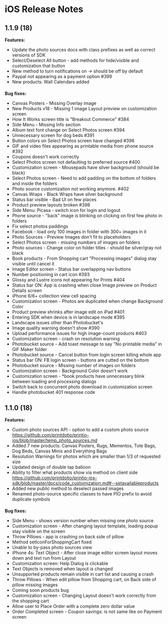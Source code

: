 iOS Release Notes
==================================

**1.1.9 (18)**
---
**Features:**
* Update the photo sources docs with class prefixes as well as correct versions of SDK
* Select/Deselect All button - add methods for hide/visible and customization that button
* New method to turn notifications on -> should be off by default
* Paypal not appearing as a payment option #399
* New products: Wall Calendars added

####

**Bug fixes:** 
* Canvas Posters - Missing Overlay image
* New Products v18 - Missing 1 image  Layout preview on customization screen
* How It Works screen title is "Breakout Commerce" #384
* Side Menu - Missing Info section
* Album text font change on Select Photos screen #394
* Unnecessary screen for dog beds #391
* Button colors on Select Photos screen have changed #396
* GIF and video files appearing as printable media from phone source #392
* Coupons doesn't work correctly
* Select Photos screen not defaulting to preferred source #400
* Customization screen - Mousepads have silver background (should be black)
* Select Photos screen - Need to add padding on the bottom of folders and inside the folders
* Photo source customization not working anymore. #402
* Canvas Wraps - Black Wraps have silver background
* Status bar visible - Bad UI on few places
* Product preview layouts broken #398
* Side Menu: Picasa - switch icon for login and logout
* Phone source - "back" image is blinking on clicking on first few photo in folders
* Fix select photos paddings
* Facebook - load only 100 images in folder with 300+ images in it
* Photo Sources - Preview Images don't fit to placeholders
* Select Photos screen - missing numbers of images on folders
* Photo sources - Change color on folder titles - should be silver/gray not black
* Book products - From Shopping cart "Processing images" dialog stay visible until cancel it
* Image Editor screen - Status bar overlapping nav buttons
* Number positioning in cart icon #393
* Glossy and Lustre icons not appearing for Prints #404
* Status bar ON: App is crashing when close Image preview on Product Details screen
* iPhone 6/6+ collection view cell spacing
* Customization screen - Photos are duplicated when change Background Color
* Product preview shrinks after image edit on iPad #401
* Entering SDK when device is in landscape mode #395
* Landscape issues other than Photobucket's
* Image quality warning doesn't show #390
* Upload performance issues for high image-count products #403
* Customization screen - crash on resolution warning
* Photobucket source - Add toast message to say "No printable media" in GIF Maker folder
* Photobucket source - Cancel button from login screen killing whole app
* Status bar ON: FB login screen - buttons are cutted on the bottom
* Photobucket source - Missing number of images on folders
* Customization screen - Background Color doesn't work
* Customization screen - *book products have unnecessary blink between loading and processing dialogs
* Switch back to concurrent photo download in customization screen
* Handle photobucket 401 response code

####

**1.1.0 (18)**
---
**Features:**
* Custom photo sources API - option to add a custom photo source https://github.com/printdotio/printio-ios/blob/master/temp_photo_sources.md
* Added 7 new products: Canvas Posters, Rugs, Mementos, Tote Bags, Dog Beds, Canvas Minis and Everything Bags
* Resolution Warnings for photos which are smaller than 1/3 of requested size
* Updated design of double tap balloon
* Ability to filter what products show via method on client side https://github.com/printdotio/printio-ios-sdk/blob/master/docs/code_customization.md#--setavailableproducts
* Added new public method to deselect passed images
* Renamed photo-source specific classes to have PIO prefix to avoid duplicate symbols

####

**Bug fixes:** 
* Side Menu - shows version number when missing one photo source
* Customization screen - After changing layout template, loading popup stay visible on the screen
* Throw Pillows - app is crashing on back side of pillow 
* Method setIconForShoppingCart fixed
* Unable to by-pass photo sources view
* iPhone 4s: Text Object - After close image editor screen layout moves down and text run from Layout
* Customization screen: Help Dialog is clickable
* Text Objects is removed when layout is changed
* Unsupported products remain visible in cart list and causing a crash
* Throw Pillows - When edit pillow from Shopping cart, on Back side of pillow missing images
* Coming soon products bug
* Customization screen - Changing Layout doesn't work correctly from the shopping cart
* Allow user to Place Order with a complete zero dollar value
* Order Completed screen - Coupon savings: is not same like on Payment screen

####







